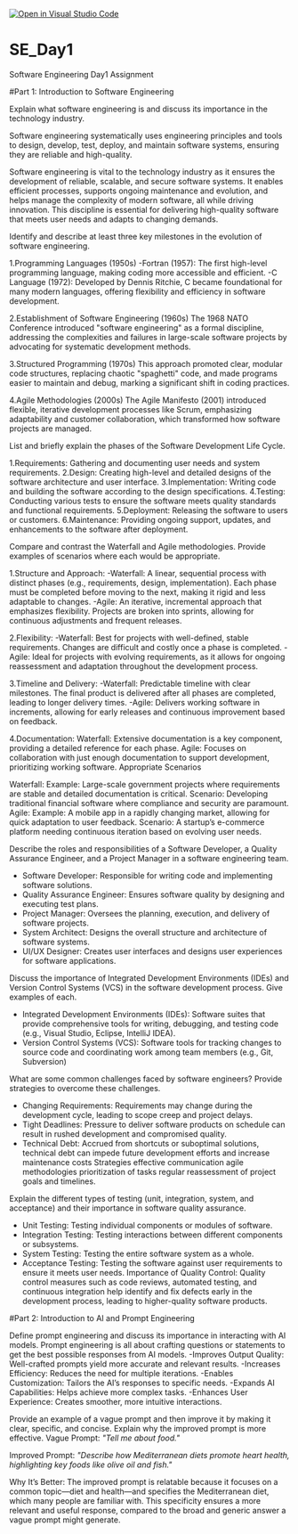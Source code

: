 [![Open in Visual Studio Code](https://classroom.github.com/assets/open-in-vscode-2e0aaae1b6195c2367325f4f02e2d04e9abb55f0b24a779b69b11b9e10269abc.svg)](https://classroom.github.com/online_ide?assignment_repo_id=15567409&assignment_repo_type=AssignmentRepo)
# SE_Day1
Software Engineering Day1 Assignment

#Part 1: Introduction to Software Engineering

Explain what software engineering is and discuss its importance in the technology industry.

Software engineering systematically uses engineering principles and tools to design, develop, test, deploy, and maintain software systems, ensuring they are reliable and high-quality.

Software engineering is vital to the technology industry as it ensures the development of reliable, scalable, and secure software systems. It enables efficient processes, supports ongoing maintenance and evolution, and helps manage the complexity of modern software, all while driving innovation. This discipline is essential for delivering high-quality software that meets user needs and adapts to changing demands.


Identify and describe at least three key milestones in the evolution of software engineering.

1.Programming Languages (1950s)
-Fortran (1957): The first high-level programming language, making coding more accessible and efficient.
-C Language (1972): Developed by Dennis Ritchie, C became foundational for many modern languages, offering flexibility and efficiency in software development.

2.Establishment of Software Engineering (1960s)
The 1968 NATO Conference introduced "software engineering" as a formal discipline, addressing the complexities and failures in large-scale software projects by advocating for systematic development methods.

3.Structured Programming (1970s)
This approach promoted clear, modular code structures, replacing chaotic "spaghetti" code, and made programs easier to maintain and debug, marking a significant shift in coding practices.

4.Agile Methodologies (2000s)
The Agile Manifesto (2001) introduced flexible, iterative development processes like Scrum, emphasizing adaptability and customer collaboration, which transformed how software projects are managed.


List and briefly explain the phases of the Software Development Life Cycle.

  1.Requirements: Gathering and documenting user needs and system requirements.
  2.Design: Creating high-level and detailed designs of the software architecture and user interface.
  3.Implementation: Writing code and building the software according to the design specifications.
  4.Testing: Conducting various tests to ensure the software meets quality standards and functional requirements.
  5.Deployment: Releasing the software to users or customers.
  6.Maintenance: Providing ongoing support, updates, and enhancements to the software after deployment.


Compare and contrast the Waterfall and Agile methodologies. Provide examples of scenarios where each would be appropriate.

1.Structure and Approach:
-Waterfall: A linear, sequential process with distinct phases (e.g., requirements, design, implementation). Each phase must be completed before moving to the next, making it rigid and less adaptable to changes.
-Agile: An iterative, incremental approach that emphasizes flexibility. Projects are broken into sprints, allowing for continuous adjustments and frequent releases.

2.Flexibility:
-Waterfall: Best for projects with well-defined, stable requirements. Changes are difficult and costly once a phase is completed.
-Agile: Ideal for projects with evolving requirements, as it allows for ongoing reassessment and adaptation throughout the development process.

3.Timeline and Delivery:
-Waterfall: Predictable timeline with clear milestones. The final product is delivered after all phases are completed, leading to longer delivery times.
-Agile: Delivers working software in increments, allowing for early releases and continuous improvement based on feedback.

4.Documentation:
Waterfall: Extensive documentation is a key component, providing a detailed reference for each phase.
Agile: Focuses on collaboration with just enough documentation to support development, prioritizing working software.
Appropriate Scenarios

Waterfall:
Example: Large-scale government projects where requirements are stable and detailed documentation is critical.
Scenario: Developing traditional financial software where compliance and security are paramount.
Agile:
Example: A mobile app in a rapidly changing market, allowing for quick adaptation to user feedback.
Scenario: A startup’s e-commerce platform needing continuous iteration based on evolving user needs.


Describe the roles and responsibilities of a Software Developer, a Quality Assurance Engineer, and a Project Manager in a software engineering team.
  - Software Developer: Responsible for writing code and implementing software solutions.
  - Quality Assurance Engineer: Ensures software quality by designing and executing test plans.
  - Project Manager: Oversees the planning, execution, and delivery of software projects.
  - System Architect: Designs the overall structure and architecture of software systems.
  - UI/UX Designer: Creates user interfaces and designs user experiences for software applications.  

Discuss the importance of Integrated Development Environments (IDEs) and Version Control Systems (VCS) in the software development process. Give examples of each.

 - Integrated Development Environments (IDEs): Software suites that provide comprehensive tools for writing, debugging, and testing code (e.g., Visual Studio, Eclipse, IntelliJ IDEA).
  - Version Control Systems (VCS): Software tools for tracking changes to source code and coordinating work among team members (e.g., Git, Subversion)

What are some common challenges faced by software engineers? Provide strategies to overcome these challenges.
  - Changing Requirements: Requirements may change during the development cycle, leading to scope creep and project delays.
  - Tight Deadlines: Pressure to deliver software products on schedule can result in rushed development and compromised quality.
  - Technical Debt: Accrued from shortcuts or suboptimal solutions, technical debt can impede future development efforts and increase maintenance costs
 Strategies
effective communication
 agile methodologies
 prioritization of tasks
regular reassessment of project goals and timelines.


Explain the different types of testing (unit, integration, system, and acceptance) and their importance in software quality assurance.
 - Unit Testing: Testing individual components or modules of software.
  - Integration Testing: Testing interactions between different components or subsystems.
  - System Testing: Testing the entire software system as a whole.
  - Acceptance Testing: Testing the software against user requirements to ensure it meets user needs.
Importance of Quality Control: Quality control measures such as code reviews, automated testing, and continuous integration help identify and fix defects early in the development process, leading to higher-quality software products.


#Part 2: Introduction to AI and Prompt Engineering


Define prompt engineering and discuss its importance in interacting with AI models.
Prompt engineering is all about crafting questions or statements to get the best possible responses from AI models.
-Improves Output Quality: Well-crafted prompts yield more accurate and relevant results.
-Increases Efficiency: Reduces the need for multiple iterations.
-Enables Customization: Tailors the AI’s responses to specific needs.
-Expands AI Capabilities: Helps achieve more complex tasks.
-Enhances User Experience: Creates smoother, more intuitive interactions.

Provide an example of a vague prompt and then improve it by making it clear, specific, and concise. Explain why the improved prompt is more effective.
 Vague Prompt:
*"Tell me about food."*

Improved Prompt:
*"Describe how Mediterranean diets promote heart health, highlighting key foods like olive oil and fish."*

Why It’s Better:
The improved prompt is relatable because it focuses on a common topic—diet and health—and specifies the Mediterranean diet, which many people are familiar with. This specificity ensures a more relevant and useful response, compared to the broad and generic answer a vague prompt might generate.


